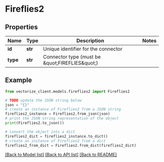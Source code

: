 # Fireflies2


## Properties

Name | Type | Description | Notes
------------ | ------------- | ------------- | -------------
**id** | **str** | Unique identifier for the connector | 
**type** | **str** | Connector type (must be \&quot;FIREFLIES\&quot;) | 

## Example

```python
from vectorize_client.models.fireflies2 import Fireflies2

# TODO update the JSON string below
json = "{}"
# create an instance of Fireflies2 from a JSON string
fireflies2_instance = Fireflies2.from_json(json)
# print the JSON string representation of the object
print(Fireflies2.to_json())

# convert the object into a dict
fireflies2_dict = fireflies2_instance.to_dict()
# create an instance of Fireflies2 from a dict
fireflies2_from_dict = Fireflies2.from_dict(fireflies2_dict)
```
[[Back to Model list]](../README.md#documentation-for-models) [[Back to API list]](../README.md#documentation-for-api-endpoints) [[Back to README]](../README.md)


